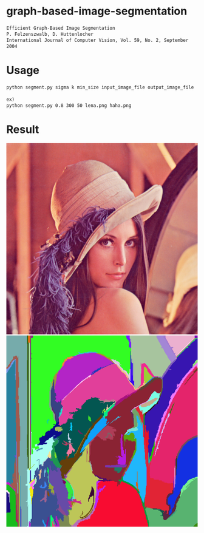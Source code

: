 # graph-based-image-segmentation

```
Efficient Graph-Based Image Segmentation
P. Felzenszwalb, D. Huttenlocher
International Journal of Computer Vision, Vol. 59, No. 2, September 2004
```
# Usage

```
python segment.py sigma k min_size input_image_file output_image_file

ex)
python segment.py 0.8 300 50 lena.png haha.png
```

# Result

![lena.png](./lena.png) ![haha.png](./haha.png)
